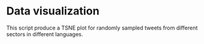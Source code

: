 # Data visualization

This script produce a TSNE plot for randomly sampled tweets from different sectors in different languages.